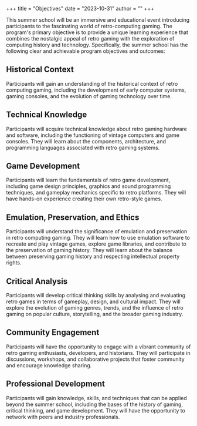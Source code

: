 +++
title = "Objectives"
date = "2023-10-31"
author = ""
+++

This summer school will be an immersive and educational event introducing participants to the fascinating world of retro-computing gaming. The program's primary objective is to provide a unique learning experience that combines the nostalgic appeal of retro gaming with the exploration of computing history and technology. Specifically, the summer school has the following clear and achievable program objectives and outcomes:

## Historical Context

Participants will gain an understanding of the historical context of retro computing gaming, including the development of early computer systems, gaming consoles, and the evolution of gaming technology over time.

## Technical Knowledge

Participants will acquire technical knowledge about retro gaming hardware and software, including the functioning of vintage computers and game consoles. They will learn about the components, architecture, and programming languages associated with retro gaming systems.

## Game Development

Participants will learn the fundamentals of retro game development, including game design principles, graphics and sound programming techniques, and gameplay mechanics specific to retro platforms. They will have hands-on experience creating their own retro-style games.

## Emulation, Preservation, and Ethics

Participants will understand the significance of emulation and preservation in retro computing gaming. They will learn how to use emulation software to recreate and play vintage games, explore game libraries, and contribute to the preservation of gaming history. They will learn about the balance between preserving gaming history and respecting intellectual property rights.

## Critical Analysis

Participants will develop critical thinking skills by analysing and evaluating retro games in terms of gameplay, design, and cultural impact. They will explore the evolution of gaming genres, trends, and the influence of retro gaming on popular culture, storytelling, and the broader gaming industry.

## Community Engagement

Participants will have the opportunity to engage with a vibrant community of retro gaming enthusiasts, developers, and historians. They will participate in discussions, workshops, and collaborative projects that foster community and encourage knowledge sharing.

## Professional Development

Participants will gain knowledge, skills, and techniques that can be applied beyond the summer school, including the bases of the history of gaming, critical thinking, and game development. They will have the opportunity to network with peers and industry professionals.

